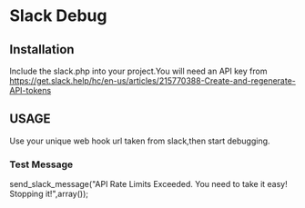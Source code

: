 # Slack Debug

## Installation
Include the slack.php into your project.You will need an API key from https://get.slack.help/hc/en-us/articles/215770388-Create-and-regenerate-API-tokens

## USAGE
Use your unique web hook url taken from slack,then start debugging.

### Test Message
send_slack_message("API Rate Limits Exceeded. You need to take it easy! Stopping it!",array());



